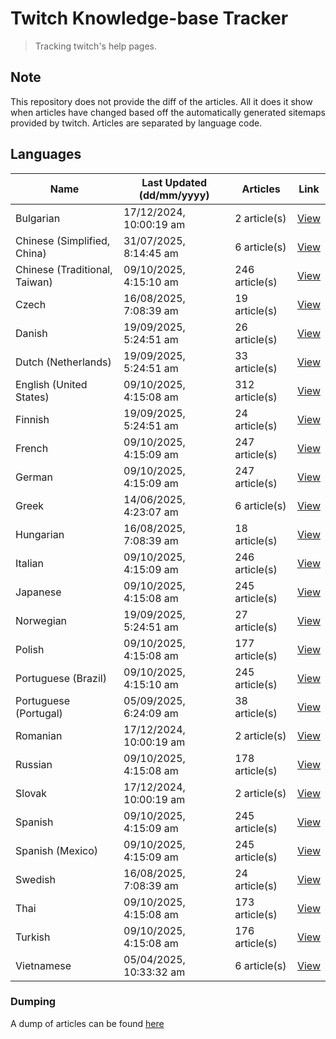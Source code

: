 # Twitch Knowledge-base Tracker
> Tracking twitch's help pages. 

## Note
This repository does not provide the diff of the articles. All it does it show when articles have changed based
off the automatically generated sitemaps provided by twitch. Articles are separated by language code.

## Languages

| Name                          | Last Updated (dd/mm/yyyy) | Articles       | Link                   |
|-------------------------------|---------------------------|----------------|------------------------|
| Bulgarian                     | 17/12/2024, 10:00:19 am   | 2 article(s)   | [View](docs/bg.md)     |
| Chinese (Simplified, China)   | 31/07/2025, 8:14:45 am    | 6 article(s)   | [View](docs/zh_CN.md)  |
| Chinese (Traditional, Taiwan) | 09/10/2025, 4:15:10 am    | 246 article(s) | [View](docs/zh_TW.md)  |
| Czech                         | 16/08/2025, 7:08:39 am    | 19 article(s)  | [View](docs/cs.md)     |
| Danish                        | 19/09/2025, 5:24:51 am    | 26 article(s)  | [View](docs/da.md)     |
| Dutch (Netherlands)           | 19/09/2025, 5:24:51 am    | 33 article(s)  | [View](docs/nl_NL.md)  |
| English (United States)       | 09/10/2025, 4:15:08 am    | 312 article(s) | [View](docs/en_US.md)  |
| Finnish                       | 19/09/2025, 5:24:51 am    | 24 article(s)  | [View](docs/fi.md)     |
| French                        | 09/10/2025, 4:15:09 am    | 247 article(s) | [View](docs/fr.md)     |
| German                        | 09/10/2025, 4:15:09 am    | 247 article(s) | [View](docs/de.md)     |
| Greek                         | 14/06/2025, 4:23:07 am    | 6 article(s)   | [View](docs/el.md)     |
| Hungarian                     | 16/08/2025, 7:08:39 am    | 18 article(s)  | [View](docs/hu.md)     |
| Italian                       | 09/10/2025, 4:15:09 am    | 246 article(s) | [View](docs/it.md)     |
| Japanese                      | 09/10/2025, 4:15:08 am    | 245 article(s) | [View](docs/ja.md)     |
| Norwegian                     | 19/09/2025, 5:24:51 am    | 27 article(s)  | [View](docs/no.md)     |
| Polish                        | 09/10/2025, 4:15:08 am    | 177 article(s) | [View](docs/pl.md)     |
| Portuguese (Brazil)           | 09/10/2025, 4:15:10 am    | 245 article(s) | [View](docs/pt_BR.md)  |
| Portuguese (Portugal)         | 05/09/2025, 6:24:09 am    | 38 article(s)  | [View](docs/pt_PT.md)  |
| Romanian                      | 17/12/2024, 10:00:19 am   | 2 article(s)   | [View](docs/ro.md)     |
| Russian                       | 09/10/2025, 4:15:08 am    | 178 article(s) | [View](docs/ru.md)     |
| Slovak                        | 17/12/2024, 10:00:19 am   | 2 article(s)   | [View](docs/sk.md)     |
| Spanish                       | 09/10/2025, 4:15:09 am    | 245 article(s) | [View](docs/es.md)     |
| Spanish (Mexico)              | 09/10/2025, 4:15:09 am    | 245 article(s) | [View](docs/es_MX.md)  |
| Swedish                       | 16/08/2025, 7:08:39 am    | 24 article(s)  | [View](docs/sv.md)     |
| Thai                          | 09/10/2025, 4:15:08 am    | 173 article(s) | [View](docs/th.md)     |
| Turkish                       | 09/10/2025, 4:15:08 am    | 176 article(s) | [View](docs/tr.md)     |
| Vietnamese                    | 05/04/2025, 10:33:32 am   | 6 article(s)   | [View](docs/vi.md)     |

### Dumping
A dump of articles can be found [here](docs/RAW.md)